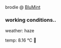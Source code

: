brodie @ [BluMint](https://www.linkedin.com/company/blumint-io/)

<!--weather_start-->
### working conditions..

weather: haze 

temp: 8.16 °C 🧥

<!--weather_end-->
